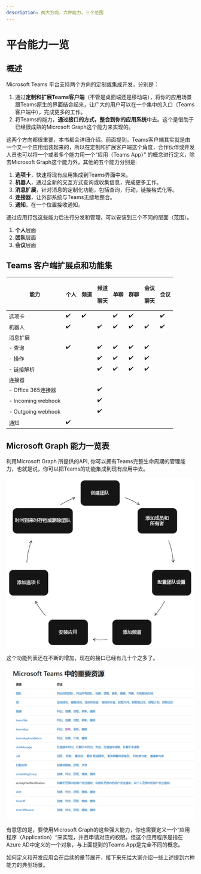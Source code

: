 ```yaml
---
description: 两大方向，六种能力，三个范围
---
```


# 平台能力一览

## 概述

Microsoft Teams 平台支持两个方向的定制或集成开发，分别是：

1. 通过**定制和扩展Teams客户端**（不管是桌面端还是移动端），将你的应用场景跟Teams原生的界面结合起来，让广大的用户可以在一个集中的入口（Teams客户端中），完成更多的工作。
2. 将Teams的能力，**通过接口的方式，整合到你的应用系统**中去。这个是借助于已经很成熟的Microsoft Graph这个能力来实现的。

这两个方向都很重要，本书都会详细介绍。前面提到，Teams客户端其实就是由一个又一个应用组装起来的，所以在定制和扩展客户端这个角度，合作伙伴或开发人员也可以将一个或者多个能力用一个“应用（Teams App）” 的概念进行定义，除去Microsoft Graph这个能力外，其他的五个能力分别是:

1. **选项卡**，快速将现有应用集成到Teams界面中来。
2. **机器人**，通过全新的交互方式查询或收集信息，完成更多工作。
3. **消息扩展**，针对消息的定制化功能，包括查询，行动，链接格式化等。
4. **连接器**，让外部系统与Teams无缝地整合。
5. **通知**，在一个位置接收通知。

通过应用打包这些能力后进行分发和管理，可以安装到三个不同的层面（范围）。

1. **个人**层面
2. **团队**层面
3. **会议**层面

## Teams 客户端扩展点和功能集

| **能力**               | **个人**               | **频道**               | <p><strong>频道</strong></p><p><strong>聊天</strong></p> | **单聊**               | **群聊**               | <p><strong>会议</strong></p><p><strong>聊天</strong></p> | **会议**               |
| -------------------- | -------------------- | -------------------- | ---------------------------------------------------- | -------------------- | -------------------- | ---------------------------------------------------- | -------------------- |
| 选项卡                  | ✔️ | ✔️ |                                                      | ✔️ | ✔️ |                                                      | ✔️ |
| 机器人                  | ✔️ |                      | ✔️                                 | ✔️ | ✔️ | ✔️                                 | ✔️ |
| 消息扩展                 |                      |                      |                                                      |                      |                      |                                                      |                      |
|     - 查询               | ✔️ |                      | ✔️                                 | ✔️ | ✔️ | ✔️                                 |                      |
|     - 操作               |                      |                      | ✔️                                 | ✔️ | ✔️ | ✔️                                 |                      |
|     - 链接解析             |                      |                      | ✔️                                 | ✔️ | ✔️ | ✔️                                 |                      |
| 连接器                  |                      |                      |                                                      |                      |                      |                                                      |                      |
|     - Office 365连接器    |                      |                      | ✔️                                 |                      |                      |                                                      |                      |
|     - Incoming webhook |                      |                      | ✔️                                 |                      |                      |                                                      |                      |
|     - Outgoing webhook |                      |                      | ✔️                                 |                      |                      |                                                      |                      |
| 通知                   | ✔️ |                      |                                                      |                      |                      |                                                      |                      |   |

## Microsoft Graph 能力一览表

利用Microsoft Graph 所提供的API, 你可以拥有Teams完整生命周期的管理能力，也就是说，你可以把Teams的功能集成到现有应用中去。

![](<../../.gitbook/assets/图片 6.png>)

这个功能列表还在不断的增加，现在的接口已经有几十个之多了。

![](<../../.gitbook/assets/图片 7.png>)

有意思的是，要使用Microsoft Graph的这些强大能力，你也需要定义一个“应用程序（Application）“来实现，并且申请对应的权限。但这个应用程序是指在Azure AD中定义的一个对象，与上面提到的Teams App是完全不同的概念。

如何定义和开发应用会在后续的章节展开，接下来先给大家介绍一些上述提到六种能力的典型场景。
